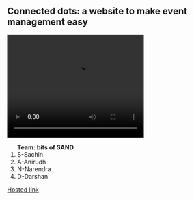 <h2>Connected dots: a website to make event management easy</h2>
<video width="320" height="240" controls>
  <source src="[movie.mp4](https://drive.google.com/file/d/1Aau5tKYV0mAdp7wa2fwb4pIUwfKyd6iR/view?usp=drive_link)" type="video/mp4">
  Your browser does not support the video tag.
</video>
<ol> <b>Team: bits of SAND</b>
  <li>S-Sachin</li>
  <li>A-Anirudh</li>
  <li>N-Narendra</li>
  <li>D-Darshan</li>
</ol>
<a href="https://connecteddots.onrender.com/">Hosted link</a>
